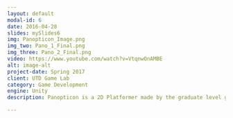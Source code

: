 ```yaml
---
layout: default
modal-id: 6
date: 2016-04-28
slides: mySlides6
img: Panopticon_Image.png
img_two: Pano_1_Final.png
img_three: Pano_2_Final.png
video: https://www.youtube.com/watch?v=VtqnwOnAMBE
alt: image-alt
project-date: Spring 2017
client: UTD Game Lab
category: Game Development
engine: Unity
description: Panopticon is a 2D Platformer made by the graduate level game lab program at UTD. I primarily worked as an engineer on the project, and was responsible for player input, character mechanics, and the animation controller for the character. These tasks required heavy collaboration with our level designer, game designer, and our animator.

---
```

